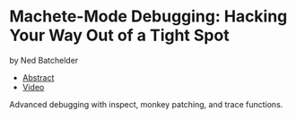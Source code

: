# Machete-Mode Debugging: Hacking Your Way Out of a Tight Spot

by Ned Batchelder

- [Abstract](https://us.pycon.org/2016/schedule/presentation/1658/)
- [Video](https://www.youtube.com/watch?v=5XvAVgcbmdY)

Advanced debugging with inspect, monkey patching, and trace functions.
